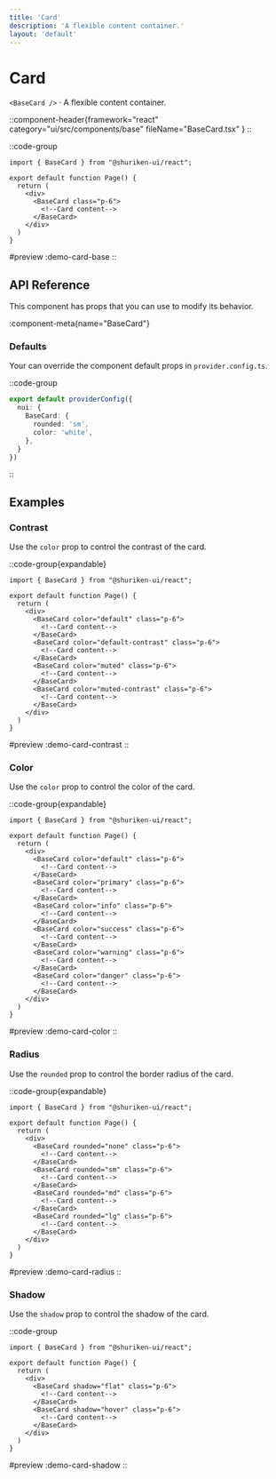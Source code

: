 ```yaml
---
title: 'Card'
description: 'A flexible content container.'
layout: 'default'
---
```


# Card

`<BaseCard />` · A flexible content container.

::component-header{framework="react" category="ui/src/components/base" fileName="BaseCard.tsx" }
::

::code-group

```tsx [DemoCardBase.tsx]
import { BaseCard } from "@shuriken-ui/react";

export default function Page() {
  return (
    <div>
      <BaseCard class="p-6">
        <!--Card content-->
      </BaseCard>
    </div>
  )
}
```

#preview
:demo-card-base
::


## API Reference

This component has props that you can use to modify its behavior.

:component-meta{name="BaseCard"}

### Defaults

Your can override the component default props in `provider.config.ts`.

::code-group

```ts [provider.config.ts]
export default providerConfig({
  nui: {
    BaseCard: {
      rounded: 'sm',
      color: 'white',
    },
  }
})
```
::

## Examples

### Contrast

Use the `color` prop to control the contrast of the card.

::code-group{expandable}

```tsx [DemoCardContrast.tsx]
import { BaseCard } from "@shuriken-ui/react";

export default function Page() {
  return (
    <div>
      <BaseCard color="default" class="p-6">
        <!--Card content-->
      </BaseCard>
      <BaseCard color="default-contrast" class="p-6">
        <!--Card content-->
      </BaseCard>
      <BaseCard color="muted" class="p-6">
        <!--Card content-->
      </BaseCard>
      <BaseCard color="muted-contrast" class="p-6">
        <!--Card content-->
      </BaseCard>
    </div>
  )
}
```

#preview
:demo-card-contrast
::

### Color

Use the `color` prop to control the color of the card.

::code-group{expandable}

```tsx [DemoCardColor.tsx]
import { BaseCard } from "@shuriken-ui/react";

export default function Page() {
  return (
    <div>
      <BaseCard color="default" class="p-6">
        <!--Card content-->
      </BaseCard>
      <BaseCard color="primary" class="p-6">
        <!--Card content-->
      </BaseCard>
      <BaseCard color="info" class="p-6">
        <!--Card content-->
      </BaseCard>
      <BaseCard color="success" class="p-6">
        <!--Card content-->
      </BaseCard>
      <BaseCard color="warning" class="p-6">
        <!--Card content-->
      </BaseCard>
      <BaseCard color="danger" class="p-6">
        <!--Card content-->
      </BaseCard>
    </div>
  )
}
```

#preview
:demo-card-color
::

### Radius

Use the `rounded` prop to control the border radius of the card.

::code-group{expandable}

```tsx [DemoCardRadius.tsx]
import { BaseCard } from "@shuriken-ui/react";

export default function Page() {
  return (
    <div>
      <BaseCard rounded="none" class="p-6">
        <!--Card content-->
      </BaseCard>
      <BaseCard rounded="sm" class="p-6">
        <!--Card content-->
      </BaseCard>
      <BaseCard rounded="md" class="p-6">
        <!--Card content-->
      </BaseCard>
      <BaseCard rounded="lg" class="p-6">
        <!--Card content-->
      </BaseCard>
    </div>
  )
}
```

#preview
:demo-card-radius
::

### Shadow

Use the `shadow` prop to control the shadow of the card.

::code-group

```tsx [DemoCardShadow.tsx]
import { BaseCard } from "@shuriken-ui/react";

export default function Page() {
  return (
    <div>
      <BaseCard shadow="flat" class="p-6">
        <!--Card content-->
      </BaseCard>
      <BaseCard shadow="hover" class="p-6">
        <!--Card content-->
      </BaseCard>
    </div>
  )
}
```

#preview
:demo-card-shadow
::


